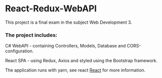 # React-Redux-WebAPI

This project is a final exam in the subject Web Development 3.

### The project includes:
C# WebAPI - containing Controllers, Models, Database and CORS-configuration.

React SPA - using Redux, Axios and styled using the Bootstrap framework.

The application runs with yarn, see react [React](reactapp/README.md) for more information.